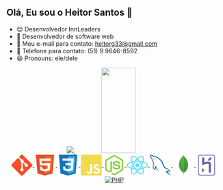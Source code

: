 ## Olá, Eu sou o Heitor Santos 👋

- 😊 Desenvolvedor InnLeaders
- 📖 Desenvolvedor de software web
- 📧 Meu e-mail para contato: heitorg33@gmail.com
- 📲 Telefone para contato: (51) 9 9646-8592
- 😄 Pronouns: ele/dele
<div align="center">
  <a href="https://github.com/heitorgsantos/" width="100%">
  <img height"200em" width="40%" src="https://github-readme-stats.vercel.app/api?username=heitorgsantos&show_icons=true&theme=dark"/>
  <img height="200em" width="40%" src="https://github-readme-stats.vercel.app/api/top-langs/?username=heitorgsantos&layout=compact&langs_count=32&theme=dark"/>
</div>
</div>
  <div align="center">
    <img align="center" alt="antonio-Git" height="50" width="50" src="https://raw.githubusercontent.com/devicons/devicon/master/icons/git/git-original.svg">
   <img align="center" alt="antonio-HTML" height="50" width="50" src="https://raw.githubusercontent.com/devicons/devicon/master/icons/html5/html5-original.svg">
    <img align="center" alt="antonio-CSS" height="50" width="50" src="https://raw.githubusercontent.com/devicons/devicon/master/icons/css3/css3-original.svg">
    <img align="center" alt="antonio-Js" height="50" width="50" src="https://raw.githubusercontent.com/devicons/devicon/master/icons/javascript/javascript-plain.svg">
    <img align="center" alt="antonio-Ts" height="50" width="50" src="https://raw.githubusercontent.com/devicons/devicon/master/icons/nodejs/nodejs-original.svg">
   <img align="center" alt="antonio-React" height="50" width="50" src="https://raw.githubusercontent.com/devicons/devicon/master/icons/react/react-original.svg">
    <img align="center" alt="antonio-Mysql" height="50" width="50" src="https://raw.githubusercontent.com/devicons/devicon/master/icons/mysql/mysql-original.svg">
   <img align="center" alt="antonio-Mongodb" height="50" width="50" src="https://raw.githubusercontent.com/devicons/devicon/master/icons/mongodb/mongodb-original.svg">
    <img align="center" alt="antonio-Heroku" height="50" width="50" src="https://raw.githubusercontent.com/devicons/devicon/master/icons/heroku/heroku-original.svg">
    <img align="center" alt="PHP" height="50" width="50" src="https://cdn.jsdelivr.net/gh/devicons/devicon/icons/php/php-plain.svg" />    
  </div>
